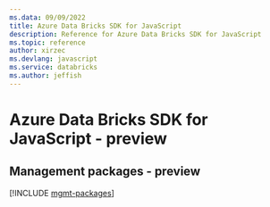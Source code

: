 ```yaml
---
ms.data: 09/09/2022
title: Azure Data Bricks SDK for JavaScript
description: Reference for Azure Data Bricks SDK for JavaScript
ms.topic: reference
author: xirzec
ms.devlang: javascript
ms.service: databricks
ms.author: jeffish
---
```

# Azure Data Bricks SDK for JavaScript - preview

## Management packages - preview
[!INCLUDE [mgmt-packages](data-bricks-mgmt-index.md)]